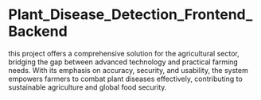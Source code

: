 # Plant_Disease_Detection_Frontend_Backend
 this project offers a comprehensive solution for the agricultural sector, bridging the gap between advanced technology and practical farming needs. With its emphasis on accuracy, security, and usability, the system empowers farmers to combat plant diseases effectively, contributing to sustainable agriculture and global food security.
